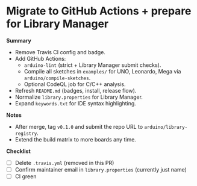 # Migrate to GitHub Actions + prepare for Library Manager

**Summary**
- Remove Travis CI config and badge.
- Add GitHub Actions:
  - `arduino-lint` (strict + Library Manager submit checks).
  - Compile all sketches in `examples/` for UNO, Leonardo, Mega via `arduino/compile-sketches`.
  - Optional CodeQL job for C/C++ analysis.
- Refresh `README.md` (badges, install, release flow).
- Normalize `library.properties` for Library Manager.
- Expand `keywords.txt` for IDE syntax highlighting.

**Notes**
- After merge, tag `v0.1.0` and submit the repo URL to `arduino/library-registry`.
- Extend the build matrix to more boards any time.

**Checklist**
- [ ] Delete `.travis.yml` (removed in this PR)
- [ ] Confirm maintainer email in `library.properties` (currently just name)
- [ ] CI green
